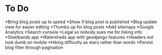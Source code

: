 # To Do
*Bring blog posts up to speed
*Show if blog post is published
*Blog update view for easier editing
*Thumbs up for blog posts
*Add sitemaps
*Google Analytics
*Search console
*Legal so nobody sues me for hiking info
*Steelbands app
*Watersheds app with geodjango features
*Headers not look dumb on mobile
*Hiking difficulty as stars rather than words
*Persist blog filter through pagination

